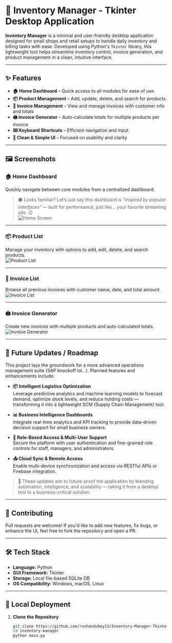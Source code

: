 # 🧾 Inventory Manager - Tkinter Desktop Application

**Inventory Manager** is a minimal and user-friendly desktop application designed for small shops and retail setups to handle daily inventory and billing tasks with ease. Developed using Python's `Tkinter` library, this lightweight tool helps streamline inventory control, invoice generation, and product management in a clean, intuitive interface.

---

## ✨ Features

- **🏠 Home Dashboard** – Quick access to all modules for ease of use  
- **📦 Product Management** – Add, update, delete, and search for products  
- **🧾 Invoice Management** – View and manage invoices with customer info and totals  
- **🖨️ Invoice Generator** – Auto-calculate totals for multiple products per invoice  
- **⌨️ Keyboard Shortcuts** – Efficient navigation and input  
- **🧼 Clean & Simple UI** – Focused on usability and clarity

---

## 🖼️ Screenshots

### 🏠 Home Dashboard  
Quickly navigate between core modules from a centralized dashboard.  
> 🟠 Looks familiar? Let’s just say this dashboard is *"inspired by popular interfaces"* — built for performance, just like… your favorite streaming site. 😉  
![Home Screen](https://github.com/user-attachments/assets/f71d4b82-ac29-4df2-9e40-7a5dc6493540)

---

### 📦 Product List  
Manage your inventory with options to add, edit, delete, and search products.  
![Product List](https://github.com/user-attachments/assets/0f11e8fb-d4a0-4695-98ed-89129e9c4a36)

---

### 🧾 Invoice List  
Browse all previous invoices with customer name, date, and total amount.  
![Invoice List](https://github.com/user-attachments/assets/72563b31-11a9-4298-82ae-4ff285885277)

---

### 🖨️ Invoice Generator  
Create new invoices with multiple products and auto-calculated totals.  
![Invoice Generator](https://github.com/user-attachments/assets/f41982d7-338d-4ce8-95c9-cb07ec0832f7)

---

## 🔮 Future Updates / Roadmap

This project lays the groundwork for a more advanced operations management suite (SAP knockoff lol...).
Planned features and enhancements include:

- **📦 Intelligent Logistics Optimization**  
  Leverage predictive analytics and machine learning models to forecast demand, optimize stock levels, and reduce holding costs — transforming it into a lightweight SCM (Supply Chain Management) tool.

- **📊 Business Intelligence Dashboards**  
  Integrate real-time analytics and KPI tracking to provide data-driven decision support for small business owners.

- **🔐 Role-Based Access & Multi-User Support**  
  Secure the platform with user authentication and fine-grained role controls for staff, managers, and administrators.

- **📤 Cloud Sync & Remote Access**  
  Enable multi-device synchronization and access via RESTful APIs or Firebase integration.

> 🧠 These updates aim to future-proof the application by blending automation, intelligence, and scalability — taking it from a desktop tool to a business-critical solution.

---

## 🤝 Contributing

Pull requests are welcome! If you'd like to add new features, fix bugs, or enhance the UI, feel free to fork the repository and open a PR.

---

## 🛠️ Tech Stack

- **Language:** Python  
- **GUI Framework:** Tkinter  
- **Storage:** Local file-based SQLite DB  
- **OS Compatibility:** Windows, macOS, Linux

---

## 🚀 Local Deployment

1. **Clone the Repository**
   ```bash
   git clone https://github.com/roshandubey13/Inventory-Manager-Tkinter/tree/main
   cd inventory-manager
   python main.py

